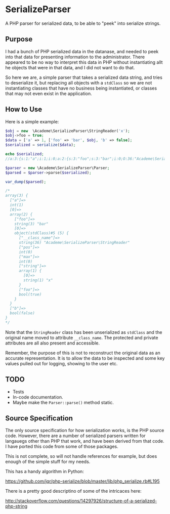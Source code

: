 # SerializeParser
A PHP parser for serialized data, to be able to "peek" into serialize strings.

## Purpose

I had a bunch of PHP serialized data in the datanase, and needed to peek into
that data for presenting information to the administrator. There appeared to be
no way to interpret this data in PHP without instantiating allt he objects that
were in that data, and I did not want to do that.

So here we are, a simple parser that takes a serialized data string, and tries
to deserialize it, but replacing all objects with a `stdClass` so we are not
instantiating classes that have no business being instantiated, or classes that
may not even exist in the application.

## How to Use

Here is a simple example:

~~~php
$obj = new  \Academe\SerializeParser\StringReader('x');
$obj->foo = true;
$data = ['a' => 1, ['foo' => 'bar', $obj, 'b' => false];
$serialized = serialize($data);

echo $serialized;
//a:3:{s:1:"a";i:1;i:0;a:2:{s:3:"foo";s:3:"bar";i:0;O:36:"Academe\SerializeParser\StringReader":4:{s:6:"*pos";i:0;s:6:"*max";i:0;s:9:"*string";a:1:{i:0;s:1:"x";}s:3:"foo";b:1;}}s:1:"b";b:0;}

$parser = new \Academe\SerializeParser\Parser;
$parsed = $parser->parse($serialized);

var_dump($parsed);

/*
array(3) {
  ["a"]=>
  int(1)
  [0]=>
  array(2) {
    ["foo"]=>
    string(3) "bar"
    [0]=>
    object(stdClass)#5 (5) {
      ["__class_name"]=>
      string(36) "Academe\SerializeParser\StringReader"
      ["pos"]=>
      int(0)
      ["max"]=>
      int(0)
      ["string"]=>
      array(1) {
        [0]=>
        string(1) "x"
      }
      ["foo"]=>
      bool(true)
    }
  }
  ["b"]=>
  bool(false)
}
*/
~~~

Note that the `StringReader` class has been unserialized as `stdClass` and the original
name moved to attribute `__class_name`. The protected and private attributes are all
also present and accessible.

Remember, the purpose of this is not to reconstruct the original data as an accurate
representation. It is to allow the data to be inspected and some key values pulled out
for logging, showing to the user etc.

## TODO

* Tests
* In-code documentation.
* Maybe make the `Parser::parse()` method static.

## Source Specification

The only source specification for how serialization works, is the PHP source code.
However, there are a number of serialized parsers written for langauegs other than
PHP that work, and have been derived from that code. I have ported this code from
some of those packages.

This is not complete, so will not handle references for example, but does enough of
the simple stuff for my needs.

This has a handy algorithm in Python:

https://github.com/jqr/php-serialize/blob/master/lib/php_serialize.rb#L195

There is a pretty good descriptino of some of the intricaces here:

http://stackoverflow.com/questions/14297926/structure-of-a-serialized-php-string

